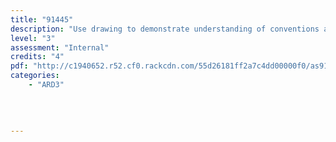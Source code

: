 ```yaml
---
title: "91445"
description: "Use drawing to demonstrate understanding of conventions appropriate to design"
level: "3"
assessment: "Internal"
credits: "4"
pdf: "http://c1940652.r52.cf0.rackcdn.com/55d26181ff2a7c4dd00000f0/as91445.pdf"
categories:
    - "ARD3"
    
    
    
    
---
```

